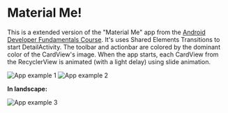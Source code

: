 Material Me!
============

This is a extended version of the "Material Me" app from the [Android
Developer Fundamentals Course](https://legacy.gitbook.com/book/google-developer-training/android-developer-fundamentals-course-concepts/details). It's uses Shared Elements Transitions to start DetailActivity. The toolbar and actionbar are colored by the dominant color of the CardView's image. When the app starts, each CardView from the RecyclerView is animated (with a light delay) using slide animation.

![App example 1](https://rawgit.com/crisscaucott/Android-MaterialMe/master/screenshoots/MaterialMeApk_1.gif) ![App example 2](https://rawgit.com/crisscaucott/Android-MaterialMe/master/screenshoots/MaterialMeApk2.gif) 

**__In landscape__:**

![App example 3](https://rawgit.com/crisscaucott/Android-MaterialMe/master/screenshoots/MaterialMeApk3.gif)
